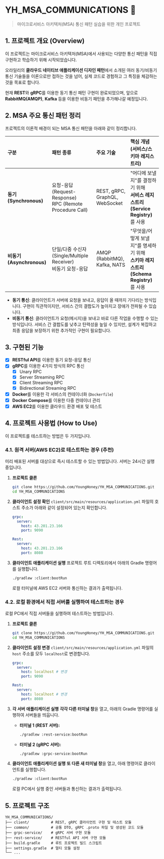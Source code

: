 # YH_MSA_COMMUNICATIONS 🔧
> 마이크로서비스 아키텍처(MSA) 통신 패턴 실습을 위한 개인 프로젝트

## 1. 프로젝트 개요 (Overview)

이 프로젝트는 마이크로서비스 아키텍처(MSA)에서 사용되는 다양한 통신 패턴을 직접 구현하고 학습하기 위해 시작되었습니다.

오라일리의 **클라우드 네이티브 애플리케이션 디자인 패턴**에서 소개된 여러 동기/비동기 통신 기술들을 이론으로만 접하는 것을 넘어, 실제 코드로 경험하고 그 특징을 체감하는 것을 목표로 합니다.

현재 **REST**와 **gRPC**를 이용한 동기 통신 패턴 구현이 완료되었으며, 앞으로 **RabbitMQ(AMQP)**, **Kafka** 등을 이용한 비동기 패턴을 추가해나갈 예정입니다.

## 2. MSA 주요 통신 패턴 정리

프로젝트의 이론적 배경이 되는 MSA 통신 패턴을 아래와 같이 정리합니다.

| 구분 | 패턴 종류 | 주요 기술 | 핵심 개념 (서비스/스키마 레지스트리) |
| :--- | :--- | :--- | :--- |
| **동기 (Synchronous)** | 요청-응답 (Request-Response)<br/>RPC (Remote Procedure Call) | REST, gRPC,<br/>GraphQL, WebSocket | "어디에 보낼지"를 결정하기 위해 <br/> **서비스 레지스트리(Service Registry)** 를 사용 |
| **비동기 (Asynchronous)** | 단일/다중 수신자 (Single/Multiple Receiver)<br/>비동기 요청-응답 | AMQP (RabbitMQ),<br/>Kafka, NATS | "무엇을/어떻게 보낼지"를 명세하기 위해 <br/> **스키마 레지스트리(Schema Registry)** 를 사용 |

-   **동기 통신**: 클라이언트가 서버에 요청을 보내고, 응답이 올 때까지 기다리는 방식입니다. 구현이 직관적이지만, 서비스 간의 결합도가 높아지고 장애가 전파될 수 있습니다.
-   **비동기 통신**: 클라이언트가 요청(메시지)을 보내고 바로 다른 작업을 수행할 수 있는 방식입니다. 서비스 간 결합도를 낮추고 탄력성을 높일 수 있지만, 설계가 복잡하고 최종 응답을 보장하기 위한 추가적인 구현이 필요합니다.

## 3. 구현된 기능

-   [x] **RESTful API**를 이용한 동기 요청-응답 통신
-   [x] **gRPC**를 이용한 4가지 방식의 RPC 통신
    -   [x] Unary RPC
    -   [x] Server Streaming RPC
    -   [x] Client Streaming RPC
    -   [x] Bidirectional Streaming RPC
-   [x] **Docker**를 이용한 각 서비스의 컨테이너화 (`Dockerfile`)
-   [x] **Docker Compose**를 이용한 다중 컨테이너 관리
-   [x] **AWS EC2**를 이용한 클라우드 환경 배포 및 테스트

## 4. 프로젝트 사용법 (How to Use)

이 프로젝트를 테스트하는 방법은 두 가지입니다.

### 4.1. 원격 서버(AWS EC2)로 테스트하는 경우 (추천)

미리 배포된 서버를 대상으로 즉시 테스트할 수 있는 방법입니다. 서버는 24시간 실행 중입니다.

1.  **프로젝트 클론**
    ```bash
    git clone https://github.com/YoungHoney/YH_MSA_COMMUNICATIONS.git
    cd YH_MSA_COMMUNICATIONS
    ```

2.  **클라이언트 설정 확인**
    `client/src/main/resources/application.yml` 파일의 호스트 주소가 아래와 같이 설정되어 있는지 확인합니다.
    ```yaml
    grpc:
      server:
        host: 43.201.23.166
        port: 9090

    Rest:
      server:
        host: 43.201.23.166
        port: 8080
    ```

3.  **클라이언트 애플리케이션 실행**
    프로젝트 루트 디렉토리에서 아래의 Gradle 명령어를 실행합니다.
    ```bash
    ./gradlew :client:bootRun
    ```
    로컬 터미널에 AWS EC2 서버와 통신하는 결과가 출력됩니다.

### 4.2. 로컬 환경에서 직접 서버를 실행하여 테스트하는 경우

로컬 PC에서 직접 서버들을 실행하여 테스트하는 방법입니다.

1.  **프로젝트 클론**
    ```bash
    git clone https://github.com/YoungHoney/YH_MSA_COMMUNICATIONS.git
    cd YH_MSA_COMMUNICATIONS
    ```

2.  **클라이언트 설정 변경**
    `client/src/main/resources/application.yml` 파일의 `host` 주소를 모두 `localhost`로 변경합니다.
    ```yaml
    grpc:
      server:
        host: localhost # 변경
        port: 9090

    Rest:
      server:
        host: localhost # 변경
        port: 8080
    ```

3.  **각 서버 애플리케이션 실행**
    **각각 다른 터미널 창**을 열고, 아래의 Gradle 명령어를 실행하여 서버들을 띄웁니다.
    
    * **터미널 1 (REST 서버):**
        ```bash
        ./gradlew :rest-service:bootRun
        ```
    * **터미널 2 (gRPC 서버):**
        ```bash
        ./gradlew :grpc-service:bootRun
        ```

4.  **클라이언트 애플리케이션 실행**
    **또 다른 새 터미널 창**을 열고, 아래 명령어로 클라이언트를 실행합니다.
    ```bash
    ./gradlew :client:bootRun
    ```
    로컬 PC에서 실행 중인 서버들과 통신하는 결과가 출력됩니다.

## 5. 프로젝트 구조
```
YH_MSA_COMMUNICATIONS/
├── client/          # REST, gRPC 클라이언트 구현 및 테스트 모듈
├── common/          # 공통 DTO, gRPC .proto 파일 및 생성된 코드 모듈
├── grpc-service/    # gRPC 서버 구현 모듈
├── rest-service/    # RESTful API 서버 구현 모듈
├── build.gradle     # 루트 프로젝트 빌드 스크립트
├── settings.gradle  # 멀티 모듈 설정
└── ...
```
